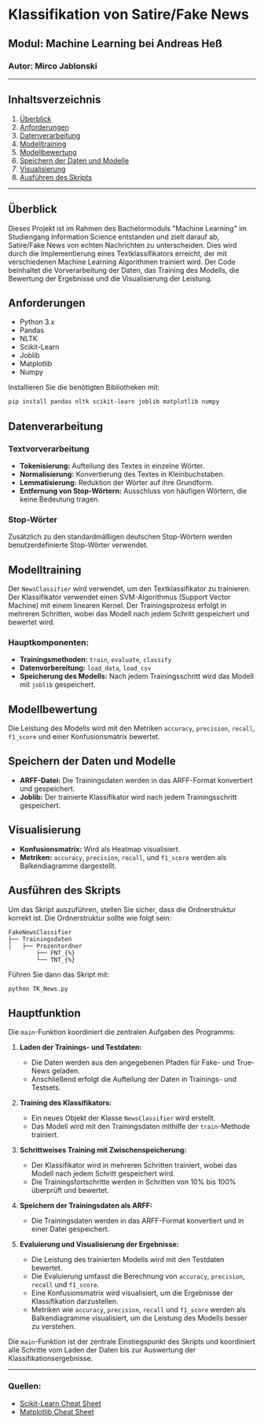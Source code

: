 # Klassifikation von Satire/Fake News

## Modul: Machine Learning bei Andreas Heß

### Autor: Mirco Jablonski


---

## Inhaltsverzeichnis
1. [Überblick](#überblick)
2. [Anforderungen](#anforderungen)
3. [Datenverarbeitung](#datenverarbeitung)
4. [Modelltraining](#modelltraining)
5. [Modellbewertung](#modellbewertung)
6. [Speichern der Daten und Modelle](#speichern-der-daten-und-modelle)
7. [Visualisierung](#visualisierung)
8. [Ausführen des Skripts](#ausführen-des-skripts)

---

## Überblick
Dieses Projekt ist im Rahmen des Bachelormoduls "Machine Learning" im Studiengang Information Science entstanden und zielt darauf ab, Satire/Fake News von echten Nachrichten zu unterscheiden. Dies wird durch die Implementierung eines Textklassifikators erreicht, der mit verschiedenen Machine Learning Algorithmen trainiert wird. Der Code beinhaltet die Vorverarbeitung der Daten, das Training des Modells, die Bewertung der Ergebnisse und die Visualisierung der Leistung.

## Anforderungen
- Python 3.x
- Pandas
- NLTK
- Scikit-Learn
- Joblib
- Matplotlib
- Numpy

Installieren Sie die benötigten Bibliotheken mit:
```bash
pip install pandas nltk scikit-learn joblib matplotlib numpy
```
## Datenverarbeitung

### Textvorverarbeitung
- **Tokenisierung:** Aufteilung des Textes in einzelne Wörter.
- **Normalisierung:** Konvertierung des Textes in Kleinbuchstaben.
- **Lemmatisierung:** Reduktion der Wörter auf ihre Grundform.
- **Entfernung von Stop-Wörtern:** Ausschluss von häufigen Wörtern, die keine Bedeutung tragen.

### Stop-Wörter
Zusätzlich zu den standardmäßigen deutschen Stop-Wörtern werden benutzerdefinierte Stop-Wörter verwendet.

## Modelltraining
Der `NewsClassifier` wird verwendet, um den Textklassifikator zu trainieren. Der Klassifikator verwendet einen SVM-Algorithmus (Support Vector Machine) mit einem linearen Kernel. Der Trainingsprozess erfolgt in mehreren Schritten, wobei das Modell nach jedem Schritt gespeichert und bewertet wird.

### Hauptkomponenten:
- **Trainingsmethoden:** `train`, `evaluate`, `classify`
- **Datenvorbereitung:** `load_data`, `load_csv`
- **Speicherung des Modells:** Nach jedem Trainingsschritt wird das Modell mit `joblib` gespeichert.

## Modellbewertung
Die Leistung des Modells wird mit den Metriken `accuracy`, `precision`, `recall`, `f1_score` und einer Konfusionsmatrix bewertet.

## Speichern der Daten und Modelle
- **ARFF-Datei:** Die Trainingsdaten werden in das ARFF-Format konvertiert und gespeichert.
- **Joblib:** Der trainierte Klassifikator wird nach jedem Trainingsschritt gespeichert.

## Visualisierung
- **Konfusionsmatrix:** Wird als Heatmap visualisiert.
- **Metriken:** `accuracy`, `precision`, `recall`, und `f1_score` werden als Balkendiagramme dargestellt.

## Ausführen des Skripts
Um das Skript auszuführen, stellen Sie sicher, dass die Ordnerstruktur korrekt ist.
Die Ordnerstruktur sollte wie folgt sein:

```plaintext
FakeNewsClassifier
├── Trainingsdaten
│   ├── Prozentordner
        ├── FNT_{%}
        └── TNT_{%}
```


Führen Sie dann das Skript mit:

```bash
python TK_News.py
```

## Hauptfunktion

Die `main`-Funktion koordiniert die zentralen Aufgaben des Programms:

1. **Laden der Trainings- und Testdaten:**
   - Die Daten werden aus den angegebenen Pfaden für Fake- und True-News geladen.
   - Anschließend erfolgt die Aufteilung der Daten in Trainings- und Testsets.

2. **Training des Klassifikators:**
   - Ein neues Objekt der Klasse `NewsClassifier` wird erstellt.
   - Das Modell wird mit den Trainingsdaten mithilfe der `train`-Methode trainiert.

3. **Schrittweises Training mit Zwischenspeicherung:**
   - Der Klassifikator wird in mehreren Schritten trainiert, wobei das Modell nach jedem Schritt gespeichert wird.
   - Die Trainingsfortschritte werden in Schritten von 10% bis 100% überprüft und bewertet.

4. **Speichern der Trainingsdaten als ARFF:**
   - Die Trainingsdaten werden in das ARFF-Format konvertiert und in einer Datei gespeichert.

5. **Evaluierung und Visualisierung der Ergebnisse:**
   - Die Leistung des trainierten Modells wird mit den Testdaten bewertet.
   - Die Evaluierung umfasst die Berechnung von `accuracy`, `precision`, `recall` und `f1_score`.
   - Eine Konfusionsmatrix wird visualisiert, um die Ergebnisse der Klassifikation darzustellen.
   - Metriken wie `accuracy`, `precision`, `recall` und `f1_score` werden als Balkendiagramme visualisiert, um die Leistung des Modells besser zu verstehen.

Die `main`-Funktion ist der zentrale Einstiegspunkt des Skripts und koordiniert alle Schritte vom Laden der Daten bis zur Auswertung der Klassifikationsergebnisse.
___
### Quellen:
- [Scikit-Learn Cheat Sheet](https://www.datacamp.com/cheat-sheet/scikit-learn-cheat-sheet-python-machine-learning)
- [Matplotlib Cheat Sheet](https://www.datacamp.com/cheat-sheet/matplotlib-cheat-sheet-plotting-in-python)

